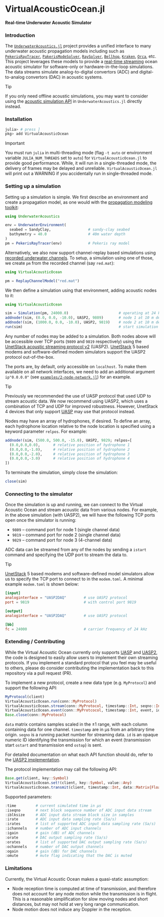 # VirtualAcousticOcean.jl
**Real-time Underwater Acoustic Simulator**

### Introduction

The [`UnderwaterAcoustics.jl`](https://github.com/org-arl/UnderwaterAcoustics.jl) project provides a unified interface to many underwater acoustic propagation models including such as [`PekerisRayTracer`](https://org-arl.github.io/UnderwaterAcoustics.jl/pekeris-rays.html), [`PakerisModeSolver`](https://org-arl.github.io/UnderwaterAcoustics.jl/pekeris-modes.html), [`RaySolver`](https://org-arl.github.io/UnderwaterAcoustics.jl/raysolver.html), [`Bellhop`](https://org-arl.github.io/UnderwaterAcoustics.jl/bellhop.html), [`Kraken`](https://org-arl.github.io/UnderwaterAcoustics.jl/kraken.html), [`Orca`](https://org-arl.github.io/UnderwaterAcoustics.jl/orca.html), etc. This project leverages these models to provide a <u>real-time streaming</u> ocean acoustic simulator for software-only or hardware-in-the-loop simulations. The data streams simulate analog-to-digital convertors (ADC) and digital-to-analog convertors (DAC) in acoustic systems.

> [!TIP]
If you only need offline acoustic simulations, you may want to consider using the [acoustic simulation API](https://org-arl.github.io/UnderwaterAcoustics.jl/quickstart.html#channel-modeling) in `UnderwaterAcoustics.jl` directly instead.

### Installation

```julia
julia> # press ]
pkg> add VirtualAcousticOcean
```

> [!IMPORTANT]
> You must run `julia` in multi-threading mode (flag `-t auto` or environment variable `JULIA_NUM_THREADS` set to `auto`) for `VirtualAcousticOcean.jl` to provide good performance. While, it will run in a single-threaded mode, the delivery of frames may be delayed and unreliable. `VirtualAcousticOcean.jl` will print out a WARNING if you accidentally run in single-threaded mode.

### Setting up a simulation

Setting up a simulation is simple. We first describe an environment and create a propagation model, as one would with the [propagation modeling toolkit](https://org-arl.github.io/UnderwaterAcoustics.jl/quickstart.html):
```julia
using UnderwaterAcoustics

env = UnderwaterEnvironment(
  seabed = SandyClay,                 # sandy-clay seabed
  bathymetry = 40.0                   # 40m water depth
)
pm = PekerisRayTracer(env)            # Pekeris ray model
```

Alternatively, we also now support channel-replay based simulations using [recorded underwater channels](https://org-arl.github.io/UnderwaterAcoustics.jl/replay.html). To setup, a simulation using one of those, we create `pm` from the recorded channel (say `red.mat`):
```julia
using VirtualAcousticOcean

pm = ReplayChannelModel("red.mat")
```

We then define a simulation using that environment, adding acoustic nodes to it:
```julia
using VirtualAcousticOcean

sim = Simulation(pm, 24000.0)                       # operating at 24 kHz nominal frequency
addnode!(sim, (0.0, 0.0, -10.0), UASP2, 9809)       # node 1 at 10 m depth
addnode!(sim, (1000.0, 0.0, -10.0), UASP2, 9819)    # node 2 at 10 m depth, 1 km away
run(sim)                                            # start simulation (non-blocking)
```
Any number of nodes may be added to a simulation. Both nodes above will be accessible over TCP ports (`9809` and `9819` respectively) using the [UnetStack acoustic streaming protocol v2](./docs/uasp2-protocol.md) (UASP2). [UnetStack](http://www.unetstack.net) 5 based modems and software-defined modem simulators support the UASP2 protocol out-of-the-box.

The ports are, by default, only accessible on `localhost`. To make them available on all network interfaces, we need to add an additional argument `ip"0.0.0.0"` (see [`examples/2-node-network.jl`](examples/2-node-network.jl)) for an example.

> [!TIP]
Previously we recommended the use of UASP protocol that used UDP to stream acoustic data. We now recommend using UASP2, which uses a combination of TCP and UDP for improved robustness. However, UnetStack 4 devices that only support [UASP](./docs/uasp-protocol.md) may use that protocol instead.

Nodes may have an array of hydrophones, if desired. To define an array, each hydrophone location relative to the node location is specified using a keyword parameter `relpos`. For example:
```julia
addnode!(sim, (500.0, 500.0, -15.0), UASP2, 9829; relpos=[
  (0.0,0.0,0.0),      # relative position of hydrophone 1
  (0.0,0.0,-1.0),     # relative position of hydrophone 2
  (0.0,0.0,-2.0),     # relative position of hydrophone 3
  (0.0,0.0,-3.0)      # relative position of hydrophone 4
])
```
To terminate the simulation, simply close the simulation:
```julia
close(sim)
```

### Connecting to the simulator

Once the simulation is up and running, we can connect to the Virtual Acoustic Ocean and stream acoustic data from various nodes. For example, in the above simulation (with UASP2), we will have the following TCP ports open once the simulator is running:
- `9809` – command port for node 1 (single channel data)
- `9819` – command port for node 2 (single channel data)
- `9829` – command port for node 3 (4-channel data)

ADC data can be streamed from any of the nodes by sending a `istart` command and specifying the UDP port to stream the data to.

> [!TIP]
[UnetStack](www.unetstack.net) 5 based modems and software-defined model simulators allow us to specify the TCP port to connect to in the `modem.toml`. A minimal example `modem.toml` is shown below:

```toml
[input]
analoginterface = "UASP2DAQ"        # use UASP2 protocol
port = 9819                         # with control port 9819

[output]
analoginterface = "UASP2DAQ"        # use UASP2 protocol

[bb]
fc = 24000                          # carrier frequency of 24 kHz
```

### Extending / Contributing

While the Virtual Acoustic Ocean currently only supports [UASP](./docs/uasp-protocol.md) and [UASP2](./docs/uasp2-protocol.md), the code is designed to easily allow users to implement their own streaming protocols. If you implement a standard protocol that you feel may be useful to others, please do consider contributing the implementation back to this repository via a pull request (PR).

To implement a new protocol, create a new data type (e.g. `MyProtocol`) and support the following API:
```julia
MyProtocol(client)
VirtualAcousticOcean.run(conn::MyProtocol)
VirtualAcousticOcean.stream(conn::MyProtocol, timestamp::Int, seqno::Int, data::Matrix{Float32})
VirtualAcousticOcean.event(conn::MyProtcocol, timestamp::Int, event, id)
Base.close(conn::MyProtocol)
```
`data` matrix contains samples scaled in the ±1 range, with each column containing data for one channel. `timestamp` are in µs from an arbitrary time origin. `seqno` is a running packet number for streaming data. `id` is an opaque numeric ID identifying the transmission for which an event (transmission start `ostart` and transmission end `ostop`) is sent.

For detailed documentation on what each API function should do, refer to the [UASP2 implementation](./src/uasp2.jl).

The protocol implementation may call the following API:
```julia
Base.get(client, key::Symbol)                                                     # get parameter
VirtualAcousticOcean.set!(client, key::Symbol, value::Any)                        # set parameter
VirtualAcousticOcean.transmit(client, timestamp::Int, data::Matrix{Float32}, id)  # transmit a signal
```

Supported parameters:
```julia
:time         # current simulated time in µs
:iseqno       # next block sequence number of ADC input data stream
:iblksize     # ADC input data stream block size in samples
:irate        # ADC input data sampling rate (Sa/s)
:irates       # list of supported ADC input data sampling rate (Sa/s)
:ichannels    # number of ADC input channels
:igain        # gain (dB) of ADC channels
:orate        # DAC output sampling rate (Sa/s)
:orates       # list of supported DAC output sampling rate (Sa/s)
:ochannels    # number of DAC output channels
:ogain        # gain (dB) for DAC channels
:omute        # mute flag indicating that the DAC is muted
```

### Limitations

Currently, the Virtual Acoustic Ocean makes a quasi-static assumption:
- Node reception time is computed at time of transmission, and therefore does not account for any node motion while the transmission is in flight. This is a reasonable simplification for slow moving nodes and short distances, but may not hold at very long range communication.
- Node motion does not induce any Doppler in the reception.
